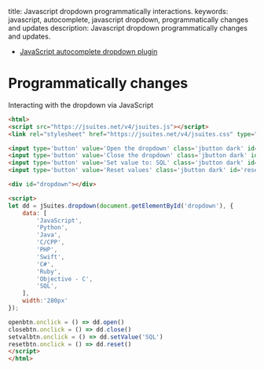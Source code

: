 title: Javascript dropdown programmatically interactions.
keywords: javascript, autocomplete, javascript dropdown, programmatically changes and updates
description: Javascript dropdown programmatically changes and updates.

* [JavaScript autocomplete dropdown plugin](/docs/v4/dropdown-and-autocomplete)

Programmatically changes
========================

Interacting with the dropdown via JavaScript


```html
<html>
<script src="https://jsuites.net/v4/jsuites.js"></script>
<link rel="stylesheet" href="https://jsuites.net/v4/jsuites.css" type="text/css" />

<input type='button' value='Open the dropdown' class='jbutton dark' id='openbtn'>
<input type='button' value='Close the dropdown' class='jbutton dark' id='closebtn'>
<input type='button' value='Set value to: SQL' class='jbutton dark' id='setvalbtn'>
<input type='button' value='Reset values' class='jbutton dark' id='resetbtn'><br><br>

<div id="dropdown"></div>

<script>
let dd = jSuites.dropdown(document.getElementById('dropdown'), {
    data: [
        'JavaScript',
        'Python',
        'Java',
        'C/CPP',
        'PHP',
        'Swift',
        'C#',
        'Ruby',
        'Objective - C',
        'SQL',
    ],
    width:'280px'
});

openbtn.onclick = () => dd.open()
closebtn.onclick = () => dd.close()
setvalbtn.onclick = () => dd.setValue('SQL')
resetbtn.onclick = () => dd.reset()
</script>
</html>
```
